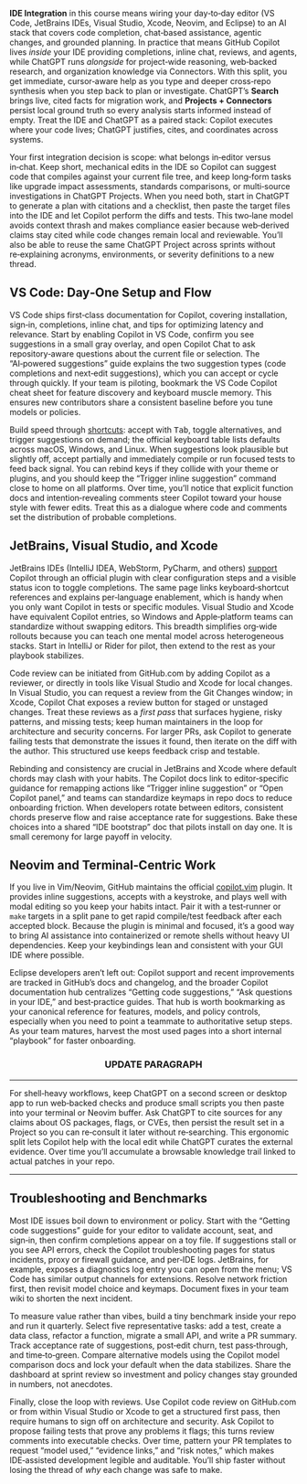 <p>
	<b>IDE Integration</b> in this course means wiring your day‑to‑day editor (VS Code, JetBrains IDEs, Visual Studio, Xcode, Neovim, and Eclipse) to an AI stack that covers code completion, chat‑based assistance, agentic changes, and grounded planning. In practice that means GitHub Copilot lives <em>inside</em> your IDE providing completions, inline chat, reviews, and agents, while ChatGPT runs <em>alongside</em> for project‑wide reasoning, web‑backed research, and organization knowledge via Connectors. With this split, you get immediate, cursor‑aware help as you type and deeper cross‑repo synthesis when you step back to plan or investigate. ChatGPT’s <b>Search</b> brings live, cited facts for migration work, and <b>Projects + Connectors</b> persist local ground truth so every analysis starts informed instead of empty. Treat the IDE and ChatGPT as a paired stack: Copilot executes where your code lives; ChatGPT justifies, cites, and coordinates across systems.
</p>

<p>
	Your first integration decision is scope: what belongs in‑editor versus in‑chat. Keep short, mechanical edits in the IDE so Copilot can suggest code that compiles against your current file tree, and keep long‑form tasks like upgrade impact assessments, standards comparisons, or multi‑source investigations in ChatGPT Projects. When you need both, start in ChatGPT to generate a plan with citations and a checklist, then paste the target files into the IDE and let Copilot perform the diffs and tests. This two‑lane model avoids context thrash and makes compliance easier because web‑derived claims stay cited while code changes remain local and reviewable. You’ll also be able to reuse the same ChatGPT Project across sprints without re‑explaining acronyms, environments, or severity definitions to a new thread.
</p>

<h2>VS Code: Day‑One Setup and Flow</h2>

<p>
	VS Code ships first‑class documentation for Copilot, covering installation, sign‑in, completions, inline chat, and tips for optimizing latency and relevance. Start by enabling Copilot in VS Code, confirm you see suggestions in a small gray overlay, and open Copilot Chat to ask repository‑aware questions about the current file or selection. The “AI‑powered suggestions” guide explains the two suggestion types (code completions and next‑edit suggestions), which you can accept or cycle through quickly. If your team is piloting, bookmark the VS Code Copilot cheat sheet for feature discovery and keyboard muscle memory. This ensures new contributors share a consistent baseline before you tune models or policies.
</p>

<p>
	Build speed through 
	<a href='https://docs.github.com/en/copilot/reference/keyboard-shortcuts?tool=jetbrains&utm_source=chatgpt.com'>shortcuts</a>: 
	accept with <kbd>Tab</kbd>, toggle alternatives, and trigger suggestions on demand; the official keyboard table lists defaults across macOS, Windows, and Linux. When suggestions look plausible but slightly off, accept partially and immediately compile or run focused tests to feed back signal. You can rebind keys if they collide with your theme or plugins, and you should keep the “Trigger inline suggestion” command close to home on all platforms. Over time, you’ll notice that explicit function docs and intention‑revealing comments steer Copilot toward your house style with fewer edits. Treat this as a dialogue where code and comments set the distribution of probable completions. 
</p>

<h2>JetBrains, Visual Studio, and Xcode</h2>

<p>
	JetBrains IDEs (IntelliJ IDEA, WebStorm, PyCharm, and others) 
	<a href='https://docs.github.com/copilot/configuring-github-copilot/configuring-github-copilot-in-a-jetbrains-ide?tool=jetbrains'>support</a> 
	Copilot through an official plugin with clear configuration steps and a visible status icon to toggle completions. The same page links keyboard‑shortcut references and explains per‑language enablement, which is handy when you only want Copilot in tests or specific modules. Visual Studio and Xcode have equivalent Copilot entries, so Windows and Apple‑platform teams can standardize without swapping editors. This breadth simplifies org‑wide rollouts because you can teach one mental model across heterogeneous stacks. Start in IntelliJ or Rider for pilot, then extend to the rest as your playbook stabilizes.
</p>

<p>
	Code review can be initiated from GitHub.com by adding Copilot as a reviewer, or directly in tools like Visual Studio and Xcode for local changes. In Visual Studio, you can request a review from the Git Changes window; in Xcode, Copilot Chat exposes a review button for staged or unstaged changes. Treat these reviews as a <em>first pass</em> that surfaces hygiene, risky patterns, and missing tests; keep human maintainers in the loop for architecture and security concerns. For larger PRs, ask Copilot to generate failing tests that demonstrate the issues it found, then iterate on the diff with the author. This structured use keeps feedback crisp and testable. 
</p>

<p>
	Rebinding and consistency are crucial in JetBrains and Xcode where default chords may clash with your habits. The Copilot docs link to editor‑specific guidance for remapping actions like “Trigger inline suggestion” or “Open Copilot panel,” and teams can standardize keymaps in repo docs to reduce onboarding friction. When developers rotate between editors, consistent chords preserve flow and raise acceptance rate for suggestions. Bake these choices into a shared “IDE bootstrap” doc that pilots install on day one. It is small ceremony for large payoff in velocity.  
</p>

<h2>Neovim and Terminal‑Centric Work</h2>

<p>
	If you live in Vim/Neovim, GitHub maintains the official 
	<a href='https://github.com/github/copilot.vim'>copilot.vim</a> 
	plugin. It provides inline suggestions, accepts with a keystroke, and plays well with modal editing so you keep your habits intact. Pair it with a test‑runner or <code>make</code> targets in a split pane to get rapid compile/test feedback after each accepted block. Because the plugin is minimal and focused, it’s a good way to bring AI assistance into containerized or remote shells without heavy UI dependencies. Keep your keybindings lean and consistent with your GUI IDE where possible.
</p>

<p>
	Eclipse developers aren’t left out: Copilot support and recent improvements are tracked in GitHub’s docs and changelog, and the broader Copilot documentation hub centralizes “Getting code suggestions,” “Ask questions in your IDE,” and best‑practice guides. That hub is worth bookmarking as your canonical reference for features, models, and policy controls, especially when you need to point a teammate to authoritative setup steps. As your team matures, harvest the most used pages into a short internal “playbook” for faster onboarding.
</p>

<center><h3>UPDATE PARAGRAPH</h3></center>
<hr>
<p>
	For shell‑heavy workflows, keep ChatGPT on a second screen or desktop app to run web‑backed checks and produce small scripts you then paste into your terminal or Neovim buffer. Ask ChatGPT to cite sources for any claims about OS packages, flags, or CVEs, then persist the result set in a Project so you can re‑consult it later without re‑searching. This ergonomic split lets Copilot help with the local edit while ChatGPT curates the external evidence. Over time you’ll accumulate a browsable knowledge trail linked to actual patches in your repo.
</p>
<hr>

<h2>Troubleshooting and Benchmarks</h2>
<p>
	Most IDE issues boil down to environment or policy. Start with the “Getting code suggestions” guide for your editor to validate account, seat, and sign‑in, then confirm completions appear on a toy file. If suggestions stall or you see API errors, check the Copilot troubleshooting pages for status incidents, proxy or firewall guidance, and per‑IDE logs. JetBrains, for example, exposes a diagnostics log entry you can open from the menu; VS Code has similar output channels for extensions. Resolve network friction first, then revisit model choice and keymaps. Document fixes in your team wiki to shorten the next incident.
</p>

<p>
	To measure value rather than vibes, build a tiny benchmark inside your repo and run it quarterly. Select five representative tasks: add a test, create a data class, refactor a function, migrate a small API, and write a PR summary. Track acceptance rate of suggestions, post‑edit churn, test pass‑through, and time‑to‑green. Compare alternative models using the Copilot model comparison docs and lock your default when the data stabilizes. Share the dashboard at sprint review so investment and policy changes stay grounded in numbers, not anecdotes. 
</p>

<p>
	Finally, close the loop with reviews. Use Copilot code review on GitHub.com or from within Visual Studio or Xcode to get a structured first pass, then require humans to sign off on architecture and security. Ask Copilot to propose failing tests that prove any problems it flags; this turns review comments into executable checks. Over time, pattern your PR templates to request “model used,” “evidence links,” and “risk notes,” which makes IDE‑assisted development legible and auditable. You’ll ship faster without losing the thread of <em>why</em> each change was safe to make.
</p>